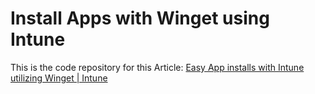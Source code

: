 # Install Apps with Winget using Intune

This is the code repository for this Article: [Easy App installs with Intune utilizing Winget | Intune](https://michaelsendpoint.com/intune/install_apps_winget.html)

